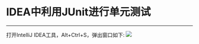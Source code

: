 # IDEA中利用JUnit进行单元测试
------------
打开IntelliJ IDEA工具，Alt+Ctrl+S，弹出窗口如下:
![](C:\Users\yangzhuo02\Desktop\59C0.tmp.jpg)
